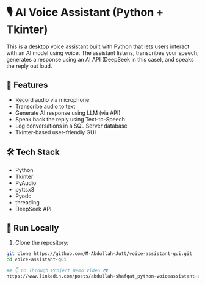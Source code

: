 # 🎙️ AI Voice Assistant (Python + Tkinter)

This is a desktop voice assistant built with Python that lets users interact with an AI model using voice. The assistant listens, transcribes your speech, generates a response using an AI API (DeepSeek in this case), and speaks the reply out loud.

## 🔧 Features
- Record audio via microphone
- Transcribe audio to text
- Generate AI response using LLM (via API)
- Speak back the reply using Text-to-Speech
- Log conversations in a SQL Server database
- Tkinter-based user-friendly GUI

## 🛠 Tech Stack
- Python
- Tkinter
- PyAudio
- pyttsx3
- Pyodc
- threading
- DeepSeek API


## 🚀 Run Locally
1. Clone the repository:
```bash
git clone https://github.com/M-Abdullah-Jutt/voice-assistant-gui.git
cd voice-assistant-gui

## 👇 Go Through Project Demo Video 📷
https://www.linkedin.com/posts/abdullah-shafqat_python-voiceassistant-ai-activity-7357129806213226496-ma_g?utm_source=share&utm_medium=member_desktop&rcm=ACoAAEqTbt4BAAMVaRMAS0RnyuXBN_7yLaj8Y5U